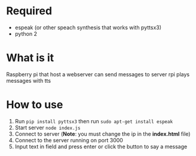 # Required
* espeak (or other speach synthesis that works with pyttsx3)
* python 2

# What is it
Raspberry pi that host a webserver
can send messages to server
rpi plays messages with tts 

# How to use
1. Run `pip install pyttsx3` then run `sudo apt-get install espeak`
2. Start server `node index.js` 
3. Connect to server (**Note**: you must change the ip in the **index.html** file)
4. Connect to the server running on port 3000
5. Input text in field and press enter or click the button to say a message


